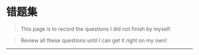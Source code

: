 # 错题集

> This page is to record the questions I did not finish by myself.

> Review all these questions until I can get it right on my own!

---

